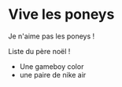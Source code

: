 Vive les poneys
===============
Je n'aime pas les poneys !

Liste du père noël !
 * Une gameboy color
 * une paire de nike air
